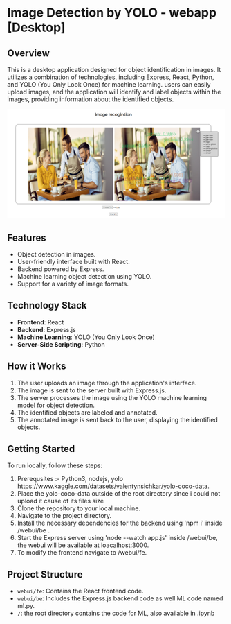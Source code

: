 # Image Detection by YOLO - webapp [Desktop]

## Overview
This is a desktop application designed for object identification in images. It utilizes a combination of technologies, including Express, React, Python, and YOLO (You Only Look Once) for machine learning. users can easily upload images, and the application will identify and label objects within the images, providing information about the identified objects.

![Sample Image](https://raw.githubusercontent.com/Ajr-r/img_detection_yolo/master/ai_rec.png?token=GHSAT0AAAAAACE4SCET2B3PSISGWYKKESH6ZIZKMDQ)



## Features
- Object detection in images.
- User-friendly interface built with React.
- Backend powered by Express.
- Machine learning object detection using YOLO.
- Support for a variety of image formats.

## Technology Stack
- **Frontend**: React
- **Backend**: Express.js
- **Machine Learning**: YOLO (You Only Look Once)
- **Server-Side Scripting**: Python

## How it Works
1. The user uploads an image through the application's interface.
2. The image is sent to the server built with Express.js.
3. The server processes the image using the YOLO machine learning model for object detection.
4. The identified objects are labeled and annotated.
5. The annotated image is sent back to the user, displaying the identified objects.

## Getting Started
To run locally, follow these steps:
1. Prerequsites :- Python3, nodejs, yolo https://www.kaggle.com/datasets/valentynsichkar/yolo-coco-data.
3. Place the yolo-coco-data outside of the root directory since i could not upload it cause of its files size
3. Clone the repository to your local machine.
4. Navigate to the project directory.
5. Install the necessary dependencies for the backend using 'npm i' inside /webui/be .
6. Start the Express server using 'node --watch app.js' inside /webui/be, the webui will be available at loacalhost:3000.
7. To modify the frontend navigate to /webui/fe.

## Project Structure
- `webui/fe`: Contains the React frontend code.
- `webui/be`: Includes the Express.js backend code as well ML code named ml.py.
- `/`: the root directory contains the code for ML, also available in .ipynb



